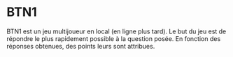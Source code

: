 # BTN1

BTN1 est un jeu multijoueur en local (en ligne plus tard).
Le but du jeu est de répondre le plus rapidement possible à la question posée.
En fonction des réponses obtenues, des points leurs sont attribues.
